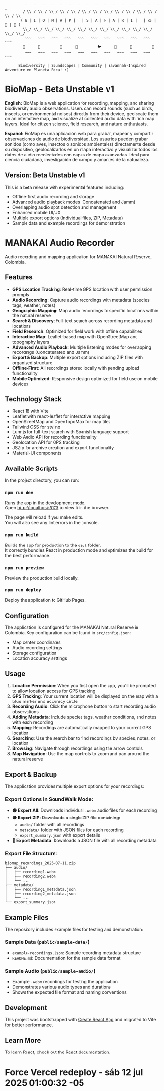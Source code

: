 ```
         _   _   _   _   _   _   _   _   _   _   _   _   _   _   _   _   _  
        / \\ / \\ / \\ / \\ / \\ / \\ / \\ / \\ / \\ / \\ / \\ / \\ / \\ / \\ 
       ( B | I | O | M | A | P |   | S | A | F | A | R | I |   | 🌞 | 🦒 | 🦓 )
        \\_/ \\_/ \\_/ \\_/ \\_/ \\_/ \\_/ \\_/ \\_/ \\_/ \\_/ \\_/ \\_/ \\_/  
         ~~~   ~~~   ~~~   ~~~   ~~~   ~~~   ~~~   ~~~   ~~~   ~~~   ~~~
        🌳      🦁         🌴      🐘         🐦      🌾      🐆         🌳
         ~~~   ~~~   ~~~   ~~~   ~~~   ~~~   ~~~   ~~~   ~~~   ~~~   ~~~

      Biodiversity | Soundscapes | Community | Savannah-Inspired Adventure en Planeta Rica! :)
```

# BioMap - Beta Unstable v1

**English:**
BioMap is a web application for recording, mapping, and sharing biodiversity audio observations. Users can record sounds (such as birds, insects, or environmental noises) directly from their device, geolocate them on an interactive map, and visualize all collected audio data with rich map layers. Ideal for citizen science, field research, and nature enthusiasts.

**Español:**
BioMap es una aplicación web para grabar, mapear y compartir observaciones de audio de biodiversidad. Los usuarios pueden grabar sonidos (como aves, insectos o sonidos ambientales) directamente desde su dispositivo, geolocalizarlos en un mapa interactivo y visualizar todos los datos de audio recolectados con capas de mapa avanzadas. Ideal para ciencia ciudadana, investigación de campo y amantes de la naturaleza.

## Version: Beta Unstable v1

This is a beta release with experimental features including:
- Offline-first audio recording and storage
- Advanced audio playback modes (Concatenated and Jamm)
- Overlapping audio spot detection and management
- Enhanced mobile UI/UX
- Multiple export options (Individual files, ZIP, Metadata)
- Sample data and example recordings for demonstration

# MANAKAI Audio Recorder

Audio recording and mapping application for MANAKAI Natural Reserve, Colombia.

## Features

- **GPS Location Tracking**: Real-time GPS location with user permission prompts
- **Audio Recording**: Capture audio recordings with metadata (species tags, weather, notes)
- **Geographic Mapping**: Map audio recordings to specific locations within the natural reserve
- **Search & Discovery**: Full-text search across recording metadata and locations
- **Field Research**: Optimized for field work with offline capabilities
- **Interactive Map**: Leaflet-based map with OpenStreetMap and topography layers
- **Advanced Audio Playback**: Multiple listening modes for overlapping recordings (Concatenated and Jamm)
- **Export & Backup**: Multiple export options including ZIP files with organized structure
- **Offline-First**: All recordings stored locally with pending upload functionality
- **Mobile Optimized**: Responsive design optimized for field use on mobile devices

## Technology Stack

- React 18 with Vite
- Leaflet with react-leaflet for interactive mapping
- OpenStreetMap and OpenTopoMap for map tiles
- Tailwind CSS for styling
- Lunr.js for full-text search with Spanish language support
- Web Audio API for recording functionality
- Geolocation API for GPS tracking
- JSZip for archive creation and export functionality
- Material-UI components

## Available Scripts

In the project directory, you can run:

### `npm run dev`

Runs the app in the development mode.<br>
Open [http://localhost:5173](http://localhost:5173) to view it in the browser.

The page will reload if you make edits.<br>
You will also see any lint errors in the console.

### `npm run build`

Builds the app for production to the `dist` folder.<br>
It correctly bundles React in production mode and optimizes the build for the best performance.

### `npm run preview`

Preview the production build locally.

### `npm run deploy`

Deploy the application to GitHub Pages.

## Configuration

The application is configured for the MANAKAI Natural Reserve in Colombia. Key configuration can be found in `src/config.json`:

- Map center coordinates
- Audio recording settings
- Storage configuration
- Location accuracy settings

## Usage

1. **Location Permission**: When you first open the app, you'll be prompted to allow location access for GPS tracking
2. **GPS Tracking**: Your current location will be displayed on the map with a blue marker and accuracy circle
3. **Recording Audio**: Click the microphone button to start recording audio observations
4. **Adding Metadata**: Include species tags, weather conditions, and notes with each recording
5. **Mapping**: Recordings are automatically mapped to your current GPS location
6. **Searching**: Use the search bar to find recordings by species, notes, or location
7. **Browsing**: Navigate through recordings using the arrow controls
8. **Map Navigation**: Use the map controls to zoom and pan around the natural reserve

## Export & Backup

The application provides multiple export options for your recordings:

### Export Options in SoundWalk Mode:
- **🟢 Export All**: Downloads individual `.webm` audio files for each recording
- **🟣 Export ZIP**: Downloads a single ZIP file containing:
  - `audio/` folder with all recordings
  - `metadata/` folder with JSON files for each recording
  - `export_summary.json` with export details
- **🔵 Export Metadata**: Downloads a JSON file with all recording metadata

### Export File Structure:
```
biomap_recordings_2025-07-11.zip
├── audio/
│   ├── recording1.webm
│   ├── recording2.webm
│   └── ...
├── metadata/
│   ├── recording1_metadata.json
│   ├── recording2_metadata.json
│   └── ...
└── export_summary.json
```

## Example Files

The repository includes example files for testing and demonstration:

### Sample Data (`public/sample-data/`)
- `example-recordings.json`: Sample recording metadata structure
- `README.md`: Documentation for the sample data format

### Sample Audio (`public/sample-audio/`)
- Example `.webm` recordings for testing the application
- Demonstrates various audio types and durations
- Shows the expected file format and naming conventions

## Development

This project was bootstrapped with [Create React App](https://github.com/facebook/create-react-app) and migrated to Vite for better performance.

## Learn More

To learn React, check out the [React documentation](https://reactjs.org/).
# Force Vercel redeploy - sáb 12 jul 2025 01:00:32 -05

